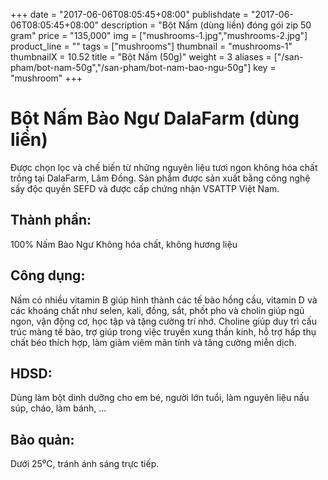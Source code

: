 +++
date = "2017-06-06T08:05:45+08:00"
publishdate = "2017-06-06T08:05:45+08:00"
description = "Bột Nấm (dùng liền) đóng gói zip 50 gram"
price = "135,000"
img = ["mushrooms-1.jpg","mushrooms-2.jpg"]
product_line = ""
tags = ["mushrooms"]
thumbnail = "mushrooms-1"
thumbnailX = 10.52
title = "Bột Nấm (50g)"
weight = 3
aliases = ["/san-pham/bot-nam-50g","/san-pham/bot-nam-bao-ngu-50g"]
key = "mushroom"
+++

# Bột Nấm Bào Ngư DalaFarm (dùng liền)

Được chọn lọc và chế biến từ những nguyên liệu 
tươi ngon không hóa chất trồng tại DalaFarm, Lâm Đồng. Sản phẩm được 
sản xuất bằng công nghệ sấy độc quyền SEFD và được cấp chứng nhận 
VSATTP Việt Nam.

## Thành phần: 
100% Nấm Bào Ngư 
Không hóa chất, không hương liệu

## Công dụng: 
Nấm có nhiều vitamin B giúp hình thành 
các tế bào hồng cầu, vitamin D và các 
khoáng chất như selen, kali, đồng, sắt, 
phốt pho và cholin giúp ngủ ngon, vận 
động cơ, học tập và tặng cường trí nhớ. 
Choline giúp duy trì cấu trúc màng tế 
bào, trợ giúp trong việc truyền xung 
thần kinh, hỗ trợ hấp thụ chất béo 
thích hợp, làm giảm viêm mãn tính và 
tăng cường miễn dịch.

## HDSD:  
Dùng làm bột dinh dưỡng cho em bé, 
người lớn tuổi, làm nguyên liệu nấu 
súp, cháo, làm bánh, …

## Bảo quản: 
Dưới 25⁰C, tránh ánh sáng trực tiếp.
